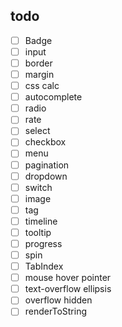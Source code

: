 ## todo
- [ ] Badge
- [ ] input
- [ ] border
- [ ] margin
- [ ] css calc
- [ ] autocomplete
- [ ] radio
- [ ] rate
- [ ] select
- [ ] checkbox
- [ ] menu
- [ ] pagination
- [ ] dropdown
- [ ] switch
- [ ] image
- [ ] tag
- [ ] timeline
- [ ] tooltip
- [ ] progress
- [ ] spin
- [ ] TabIndex
- [ ] mouse hover pointer
- [ ] text-overflow ellipsis
- [ ] overflow hidden
- [ ] renderToString
